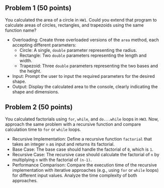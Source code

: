## Problem 1          (50 points)

You calculated the area of a circle in ```HW1```. Could you extend that program to calculate areas of circles, rectangles, and trapezoids using the same function name?

- Overloading: Create three overloaded versions of the ```area``` method, each accepting different parameters:
  - Circle: A single, ```double``` parameter representing the radius.
  - Rectangle: Two ```double``` parameters representing the length and width.
  - Trapezoid: Three ```double``` parameters representing the two bases and the height.
- Input: Prompt the user to input the required parameters for the desired shape.
- Output: Display the calculated area to the console, clearly indicating the shape and dimensions.


## Problem 2          (50 points)

You calculated factorials using ```for```, ```while```, and ```do...while``` loops in ```HW3```. Now, approach the same problem with a recursive function and compare calculation time to ```for``` or ```while``` loops.

- Recursive Implementation: Define a recursive function ```factorial``` that takes an integer ```n``` as input and returns its factorial.
- Base Case: The base case should handle the factorial of ```0```, which is ```1```.
- Recursive Case: The recursive case should calculate the factorial of ```n``` by multiplying ```n``` with the factorial of ```(n-1)```.
- Performance Comparison: Compare the execution time of the recursive implementation with iterative approaches (e.g., using ```for``` or ```while``` loops) for different input values. Analyze the time complexity of both approaches.
